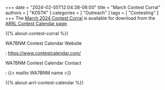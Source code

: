 +++
date = "2024-02-05T12:04:38-06:00"
title = "March Contest Corral"
authors = [ "K0STK" ]
categories = [ "Outreach" ]
tags = [ "Contesting" ]
+++
The
[March 2024 Contest Corral](http://www.arrl.org/files/file/Contest%20Corral/2024/March%202024%20Corral.pdf)
is available for download from the
[ARRL Contest Calendar page](http://www.arrl.org/contest-calendar).

<!--more-->

{{% about-contest-corral %}}

WA7BNM Contest Calendar Website

: https://www.contestcalendar.com/

WA7BNM Contest Calendar Contact

: {{< mailto WA7BNM name >}}

{{% about-arrl-contest-calendar %}}
